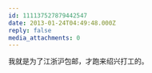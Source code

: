 ```yaml
---
id: 111137527879442547
date: 2013-01-24T04:49:48.000Z
reply: false
media_attachments: 0
---
```


我就是为了江浙沪包邮，才跑来绍兴打工的。

